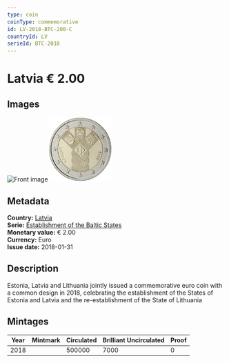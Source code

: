 ```yaml
---
type: coin
coinType: commemorative
id: LV-2018-BTC-200-C
countryId: LV
serieId: BTC-2018
---
```


# Latvia € 2.00

## Images

<img src="../../Images/common-2007-200.webp" height="150" alt="Front image"><img src="Images/LV-2018-200.webp" height="150" alt="Back image">

## Metadata

**Country:** [Latvia](../../Countries/Latvia/index.md)\
**Serie:** [Establishment of the Baltic States](index.md)\
**Monetary value:** € 2.00\
**Currency:** Euro\
**Issue date:** 2018-01-31

## Description

Estonia, Latvia and Lithuania jointly issued a commemorative euro coin with a common design in 2018, celebrating the establishment of the States of Estonia and Latvia and the re-establishment of the State of Lithuania

## Mintages

| Year | Mintmark | Circulated | Brilliant Uncirculated | Proof |
| ---- | -------- | ---------- | ---------------------- | ----- |
| 2018 |          | 500000     | 7000                   | 0     |
